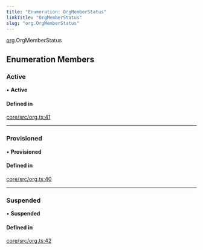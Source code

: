```yaml
---
title: "Enumeration: OrgMemberStatus"
linkTitle: "OrgMemberStatus"
slug: "org.OrgMemberStatus"
---
```


[org](../../modules/org).OrgMemberStatus

## Enumeration Members

### Active

• **Active**

#### Defined in

[core/src/org.ts:41](https://github.com/padloc/padloc/blob/b00eb4fd/packages/core/src/org.ts#L41)

---

### Provisioned

• **Provisioned**

#### Defined in

[core/src/org.ts:40](https://github.com/padloc/padloc/blob/b00eb4fd/packages/core/src/org.ts#L40)

---

### Suspended

• **Suspended**

#### Defined in

[core/src/org.ts:42](https://github.com/padloc/padloc/blob/b00eb4fd/packages/core/src/org.ts#L42)
